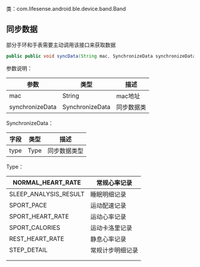类：com.lifesense.android.ble.device.band.Band
<a name="cXt4e"></a>
## 同步数据
部分手环和手表需要主动调用该接口来获取数据
```java
public public void syncData(String mac, SynchronizeData synchronizeData)
```
参数说明：

| 参数 | 类型 | 描述 |
| --- | --- | --- |
| mac | String | mac地址 |
| synchronizeData | SynchronizeData | 同步数据类 |

SynchronizeData：

| 字段 | 类型 | 描述 |
| --- | --- | --- |
| type | Type | 同步数据类型 |

Type：

| NORMAL_HEART_RATE | 常规心率记录 |
| --- | --- |
| SLEEP_ANALYSIS_RESULT | 睡眠明细记录 |
| SPORT_PACE | 运动配速记录 |
| SPORT_HEART_RATE | 运动心率记录 |
| SPORT_CALORIES | 运动卡洛里记录 |
| REST_HEART_RATE | 静息心率记录 |
| STEP_DETAIL | 常规计步明细记录 |
|  |  |
|  |  |


